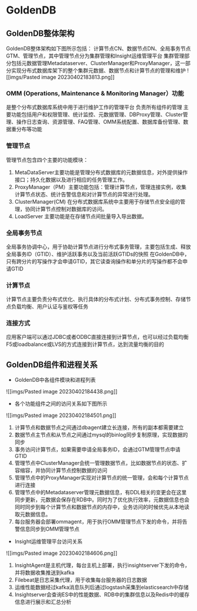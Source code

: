 # GoldenDB

## GoldenDB整体架构

GoldenDB整体架构如下图所示包括：
    计算节点CN、数据节点DN、全局事务节点GTM、管理节点，其中管理节点分为集群管理和Insight运维管理平台
    集群管理部分包括元数据管理Metadataserver、ClusterManager和ProxyManager，这一部分实现分布式数据库架下的整个集群元数据、数据节点和计算节点的管理和维护
![[imgs/Pasted image 20230402183813.png]]


### OMM (Operations, Maintenance & Monitoring Manager）功能
是整个分布式数据库系统中用于进行维护工作的管理平台
负责所有组件的管理
主要功能包括用户和权限管理、统计监控、元数据管理、DBProxy管理、Cluster管理、操作日志查询、资源管理、FAQ管理、OMM系统配置、数据库备份管理、数据重分布等功能

### 管理节点
管理节点包含四个主要的功能模块：
1. MetaDataServer主要功能是管理分布式数据库的元数据信息，对外提供操作接口；持久化数据以及进行相应的任务管理工作。
2. ProxyManager（PM）主要功能包括：管理计算节点，管理连接实例，收集计算节点状态、统计告警信息和对计算节点的异常进行处理。
3. ClusterManager(CM) 在分布式数据库系统中主要用于存储节点安全组的管理，协同计算节点控制对数据库的访问。
4. LoadServer 主要功能是在存储节点间批量导入导出数据。

### 全局事务节点
全局事务协调中心，用于协助计算节点进行分布式事务管理，主要包括生成、释放全局事务ID（GTID）、维护活跃事务以及当前活跃GTIDs的快照
在GoldenDB中，只有跨分片的写操作才会申请GTID，其它读查询操作和单分片的写操作都不会申请GTID

### 计算节点
计算节点主要负责分布式优化、执行具体的分布式计划、分布式事务控制、存储节点负载均衡、用户认证与鉴权等任务

### 连接方式
应用客户端可以通过JDBC或者ODBC直接连接到计算节点，也可以经过负载均衡F5或loadbalance或LVS的方式连接到计算节点，达到流量均衡的目的

## GoldenDB组件和进程关系
- GoldenDB中各组件模块和进程列表

![[imgs/Pasted image 20230402184438.png]]

- 各个功能组件之间的访问关系如下图所示

![[imgs/Pasted image 20230402184501.png]]

1. 计算节点和数据节点之间通过dbagent建立长连接，所有的副本都需要建立
2. 数据节点主节点和从节点之间通过mysql的binlog同步复制原理，实现数据的同步
3. 事务访问计算节点，如果需要申请全局事务ID，会通过GTM管理节点申请GTID
4. 管理节点中ClusterManager会统一管理数据节点，比如数据节点的状态、扩容缩容，并协同计算节点控制数据的访问
5. 管理节点中的ProxyManager实现对计算节点的统一管理，会和每个计算节点进行连接
6. 管理节点中的Metadataserver管理元数据信息，有DDL相关的变更会在这里同步更新，元数据会保存在RDB中。同时为了优化执行效率，元数据信息也会同时同步到每个计算节点和数据节点的内存中，业务访问的时候优先从本地读取元数据信息。
7. 每台服务器会部署ommagent，用于执行OMM管理节点下发的命令，并将告警信息同步到OMM管理节点

- Insight运维管理平台访问关系

![[imgs/Pasted image 20230402184606.png]]

1. InsightAgent是主机代理，每台主机上部署，执行insightserver下发的命令，并将数据收集推送到kafka
2. Filebeat是日志采集代理，用于收集每台服务器的日志数据
3. 运维性能数据经过kafka消息队列后通过logstash采集到elasticsearch中存储
4. Insightserver会查询ES中的性能数据、RDB中的集群信息以及Redis中的缓存信息进行展示和汇总分析
